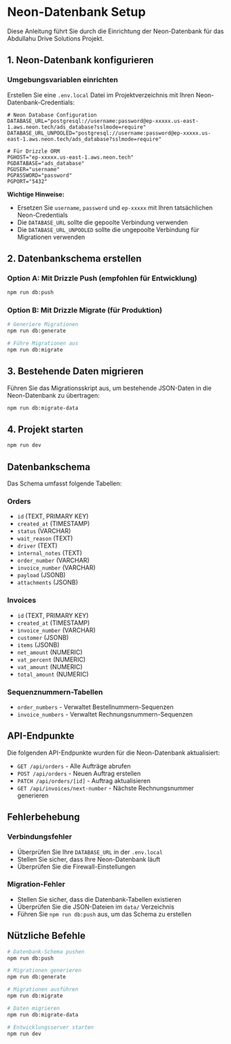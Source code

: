 # Neon-Datenbank Setup

Diese Anleitung führt Sie durch die Einrichtung der Neon-Datenbank für das Abdullahu Drive Solutions Projekt.

## 1. Neon-Datenbank konfigurieren

### Umgebungsvariablen einrichten

Erstellen Sie eine `.env.local` Datei im Projektverzeichnis mit Ihren Neon-Datenbank-Credentials:

```env
# Neon Database Configuration
DATABASE_URL="postgresql://username:password@ep-xxxxx.us-east-1.aws.neon.tech/ads_database?sslmode=require"
DATABASE_URL_UNPOOLED="postgresql://username:password@ep-xxxxx.us-east-1.aws.neon.tech/ads_database?sslmode=require"

# Für Drizzle ORM
PGHOST="ep-xxxxx.us-east-1.aws.neon.tech"
PGDATABASE="ads_database"
PGUSER="username"
PGPASSWORD="password"
PGPORT="5432"
```

**Wichtige Hinweise:**
- Ersetzen Sie `username`, `password` und `ep-xxxxx` mit Ihren tatsächlichen Neon-Credentials
- Die `DATABASE_URL` sollte die gepoolte Verbindung verwenden
- Die `DATABASE_URL_UNPOOLED` sollte die ungepoolte Verbindung für Migrationen verwenden

## 2. Datenbankschema erstellen

### Option A: Mit Drizzle Push (empfohlen für Entwicklung)
```bash
npm run db:push
```

### Option B: Mit Drizzle Migrate (für Produktion)
```bash
# Generiere Migrationen
npm run db:generate

# Führe Migrationen aus
npm run db:migrate
```

## 3. Bestehende Daten migrieren

Führen Sie das Migrationsskript aus, um bestehende JSON-Daten in die Neon-Datenbank zu übertragen:

```bash
npm run db:migrate-data
```

## 4. Projekt starten

```bash
npm run dev
```

## Datenbankschema

Das Schema umfasst folgende Tabellen:

### Orders
- `id` (TEXT, PRIMARY KEY)
- `created_at` (TIMESTAMP)
- `status` (VARCHAR)
- `wait_reason` (TEXT)
- `driver` (TEXT)
- `internal_notes` (TEXT)
- `order_number` (VARCHAR)
- `invoice_number` (VARCHAR)
- `payload` (JSONB)
- `attachments` (JSONB)

### Invoices
- `id` (TEXT, PRIMARY KEY)
- `created_at` (TIMESTAMP)
- `invoice_number` (VARCHAR)
- `customer` (JSONB)
- `items` (JSONB)
- `net_amount` (NUMERIC)
- `vat_percent` (NUMERIC)
- `vat_amount` (NUMERIC)
- `total_amount` (NUMERIC)

### Sequenznummern-Tabellen
- `order_numbers` - Verwaltet Bestellnummern-Sequenzen
- `invoice_numbers` - Verwaltet Rechnungsnummern-Sequenzen

## API-Endpunkte

Die folgenden API-Endpunkte wurden für die Neon-Datenbank aktualisiert:

- `GET /api/orders` - Alle Aufträge abrufen
- `POST /api/orders` - Neuen Auftrag erstellen
- `PATCH /api/orders/[id]` - Auftrag aktualisieren
- `GET /api/invoices/next-number` - Nächste Rechnungsnummer generieren

## Fehlerbehebung

### Verbindungsfehler
- Überprüfen Sie Ihre `DATABASE_URL` in der `.env.local`
- Stellen Sie sicher, dass Ihre Neon-Datenbank läuft
- Überprüfen Sie die Firewall-Einstellungen

### Migration-Fehler
- Stellen Sie sicher, dass die Datenbank-Tabellen existieren
- Überprüfen Sie die JSON-Dateien im `data/` Verzeichnis
- Führen Sie `npm run db:push` aus, um das Schema zu erstellen

## Nützliche Befehle

```bash
# Datenbank-Schema pushen
npm run db:push

# Migrationen generieren
npm run db:generate

# Migrationen ausführen
npm run db:migrate

# Daten migrieren
npm run db:migrate-data

# Entwicklungsserver starten
npm run dev
```





